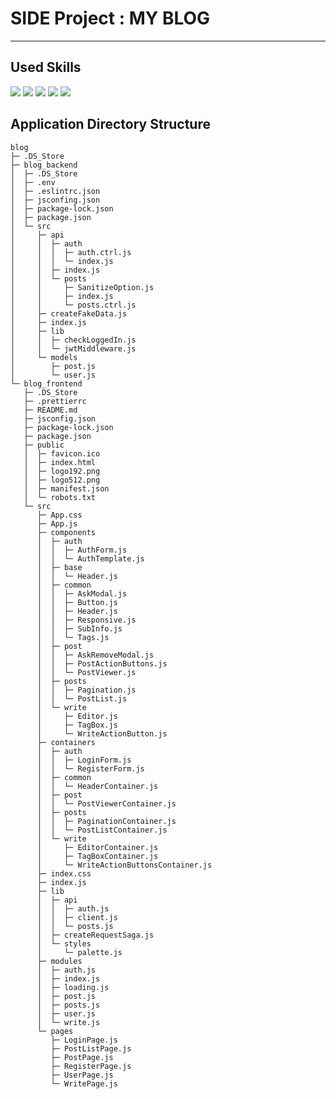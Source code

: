 <h1>SIDE Project : MY BLOG</h1>
<hr/>
<h2>Used Skills</h2>
<div style={display:'flex',flex-direction:'row}>
   <img src="https://img.shields.io/badge/HTML5-E34F26?style=flat&logo=html5&logoColor=white"/>
   <img src="https://img.shields.io/badge/CSS3-1572B6?style=flat&logo=css3&logoColor=white"/> 
   <img src="https://img.shields.io/badge/JavaScript-F7DF1E?style=flat&logo=javascript&logoColor=black"/>
   <img src="https://img.shields.io/badge/React-61DAFB?style=flat&logo=react&logoColor=white"/>
   <img src="https://img.shields.io/badge/Redux-764ABC?style=flat&logo=redux&logoColor=white"/>
</div>
<h2>Application Directory Structure</h2>

```
blog
├─ .DS_Store
├─ blog_backend
│  ├─ .DS_Store
│  ├─ .env
│  ├─ .eslintrc.json
│  ├─ jsconfing.json
│  ├─ package-lock.json
│  ├─ package.json
│  └─ src
│     ├─ api
│     │  ├─ auth
│     │  │  ├─ auth.ctrl.js
│     │  │  └─ index.js
│     │  ├─ index.js
│     │  └─ posts
│     │     ├─ SanitizeOption.js
│     │     ├─ index.js
│     │     └─ posts.ctrl.js
│     ├─ createFakeData.js
│     ├─ index.js
│     ├─ lib
│     │  ├─ checkLoggedIn.js
│     │  └─ jwtMiddleware.js
│     └─ models
│        ├─ post.js
│        └─ user.js
└─ blog_frontend
   ├─ .DS_Store
   ├─ .prettierrc
   ├─ README.md
   ├─ jsconfig.json
   ├─ package-lock.json
   ├─ package.json
   ├─ public
   │  ├─ favicon.ico
   │  ├─ index.html
   │  ├─ logo192.png
   │  ├─ logo512.png
   │  ├─ manifest.json
   │  └─ robots.txt
   └─ src
      ├─ App.css
      ├─ App.js
      ├─ components
      │  ├─ auth
      │  │  ├─ AuthForm.js
      │  │  └─ AuthTemplate.js
      │  ├─ base
      │  │  └─ Header.js
      │  ├─ common
      │  │  ├─ AskModal.js
      │  │  ├─ Button.js
      │  │  ├─ Header.js
      │  │  ├─ Responsive.js
      │  │  ├─ SubInfo.js
      │  │  └─ Tags.js
      │  ├─ post
      │  │  ├─ AskRemoveModal.js
      │  │  ├─ PostActionButtons.js
      │  │  └─ PostViewer.js
      │  ├─ posts
      │  │  ├─ Pagination.js
      │  │  └─ PostList.js
      │  └─ write
      │     ├─ Editor.js
      │     ├─ TagBox.js
      │     └─ WriteActionButton.js
      ├─ containers
      │  ├─ auth
      │  │  ├─ LoginForm.js
      │  │  └─ RegisterForm.js
      │  ├─ common
      │  │  └─ HeaderContainer.js
      │  ├─ post
      │  │  └─ PostViewerContainer.js
      │  ├─ posts
      │  │  ├─ PaginationContainer.js
      │  │  └─ PostListContainer.js
      │  └─ write
      │     ├─ EditorContainer.js
      │     ├─ TagBoxContainer.js
      │     └─ WriteActionButtonsContainer.js
      ├─ index.css
      ├─ index.js
      ├─ lib
      │  ├─ api
      │  │  ├─ auth.js
      │  │  ├─ client.js
      │  │  └─ posts.js
      │  ├─ createRequestSaga.js
      │  └─ styles
      │     └─ palette.js
      ├─ modules
      │  ├─ auth.js
      │  ├─ index.js
      │  ├─ loading.js
      │  ├─ post.js
      │  ├─ posts.js
      │  ├─ user.js
      │  └─ write.js
      └─ pages
         ├─ LoginPage.js
         ├─ PostListPage.js
         ├─ PostPage.js
         ├─ RegisterPage.js
         ├─ UserPage.js
         └─ WritePage.js

```
